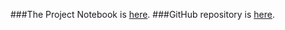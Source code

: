 ###The Project Notebook is [here](./FinalProject.html). 
###GitHub repository is [here](https://github.com/CannataUTDV/s17dvfinalproject-dvproject-4-jurgens-le-watkins/).
